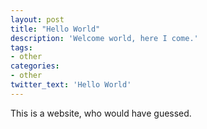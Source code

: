 ```yaml
---
layout: post
title: "Hello World"
description: 'Welcome world, here I come.'
tags:
- other
categories:
- other
twitter_text: 'Hello World'
---
```


This is a website, who would have guessed.


